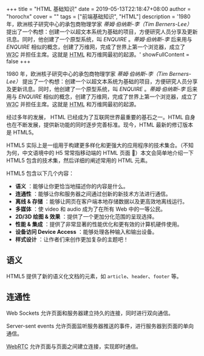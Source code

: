 +++
title = "HTML 基础知识"
date = 2019-05-13T22:18:47+08:00
author = "horochx" 
cover = ""
tags = ["前端基础知识", "HTML"]
description = '1980 年，欧洲核子研究中心的承包商物理学家 _蒂姆·伯纳斯-李（Tim Berners-Lee）_ 提出了一个构想：创建一个以超文本系统为基础的项目，方便研究人员分享及更新讯息。同时，他创建了一个原型系统，叫 _ENQUIRE_ 。_蒂姆·伯纳斯-李_ 后来用与 _ENQUIRE_ 相似的概念，创建了万维网，完成了世界上第一个浏览器，成立了 <abbr title="World Wide Web Consortium">W3C</abbr> 并担任主席。这就是 <abbr title="HyperText Markup Language">HTML</abbr> 和万维网最初的起源。'
showFullContent = false
+++

1980 年，欧洲核子研究中心的承包商物理学家 _蒂姆·伯纳斯-李（Tim Berners-Lee）_ 提出了一个构想：创建一个以超文本系统为基础的项目，方便研究人员分享及更新讯息。同时，他创建了一个原型系统，叫 _ENQUIRE_ 。_蒂姆·伯纳斯-李_ 后来用与 _ENQUIRE_ 相似的概念，创建了万维网，完成了世界上第一个浏览器，成立了 <abbr title="World Wide Web Consortium">W3C</abbr> 并担任主席。这就是 <abbr title="HyperText Markup Language">HTML</abbr> 和万维网最初的起源。

经过多年的发展， HTML 已经成为了互联网世界最重要的基石之一。HTML 自身也在不断发展，提供新功能的同时逐步完善标准。现今，HTML 最新的修订版本是 HTML5。

HTML5 实际上是一组用于构建更多样化和更强大的应用程序的技术集合。（不知为何，中文语境中的 H5 常常指移动端的 HTML 页面 🤔）本文会简单地介绍一下 HTML5 包含的技术集，然后详细的阐述常用的 HTML 元素。

HTML5 包含以下几个内容：

- **语义** ：能够让你更恰当地描述你的内容是什么。
- **连通性** ：能够让你和服务器之间通过创新的新技术方法进行通信。
- **离线 & 存储** ：能够让网页在客户端本地存储数据以及更高效地离线运行。
- **多媒体** ：使 video 和 audio 成为了在所有 Web 中的一等公民。
- **2D/3D 绘图 & 效果** ：提供了一个更加分化范围的呈现选择。
- **性能 & 集成** ：提供了非常显著的性能优化和更有效的计算机硬件使用。
- **设备访问 Device Access** ：能够处理各种输入和输出设备。
- **样式设计** ：让作者们来创作更加复杂的主题吧！

## 语义

HTML5 提供了新的语义化文档的元素，如 `article`、`header`、`footer` 等。

## 连通性

Web Sockets 允许页面和服务器建立持久的连接，同时进行双向通信。

Server-sent events 允许页面监听服务器推送的事件，进行服务器到页面的单向通信。

<abbr title="Web Real-Time Communication">WebRTC</abbr> 允许页面与页面之间建立连接，实现即时通信。

